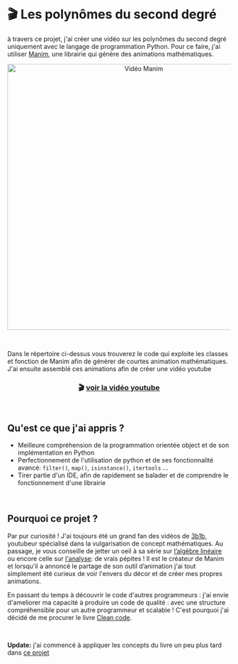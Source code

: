 # 🎬 Les polynômes du second degré 

à travers ce projet, j'ai créer une vidéo sur les polynômes du second degré uniquement avec le langage de programmation Python. Pour ce faire, j'ai utiliser [Manim](https://github.com/3b1b/manim), une librairie qui génère des animations mathématiques.
<br>
<p align="center">
<img src="assets/gif/my_vid.gif" alt="Vidéo Manim" width="600">
</p>
<br> 

Dans le répertoire ci-dessus vous trouverez le code qui exploite les classes et fonction de Manim afin de générer de courtes animation mathématiques. J'ai ensuite assemblé ces animations afin de créer une vidéo youtube

<h3 align="center">
<span>🎬 </span>
<a href="https://youtu.be/a985OKs55fM">voir la vidéo youtube</a>
</h3>
<br> 

## Qu'est ce que j'ai appris **?**

- Meilleure compréhension de la programmation orientée object et de son implémentation en Python
- Perfectionnement de l'utilisation de python et de ses fonctionnalité avancé: `filter()`, `map()`, `isinstance()`, `itertools` ...
- Tirer partie d'un IDE, afin de rapidement se balader et de comprendre le fonctionnement d'une librairie 

<br>

## Pourquoi ce projet ?

Par pur curiosité ! J'ai toujours été un grand fan des vidéos de [3b1b](https://www.youtube.com/c/3blue1brown), youtubeur spécialisé dans la vulgarisation de concept mathématiques. Au passage, je vous conseille de jetter un oeil à sa série sur [l’algèbre linéaire](https://www.youtube.com/playlist?list=PLZHQObOWTQDPD3MizzM2xVFitgF8hE_ab) ou encore celle sur [l'analyse](https://www.youtube.com/playlist?list=PLZHQObOWTQDMsr9K-rj53DwVRMYO3t5Yr): de vrais pépites !  Il est le créateur de Manim  et lorsqu'il a annoncé le partage de son outil d’animation j'ai tout simplement été curieux de voir l'envers du décor et de créer mes propres animations. 

En passant du temps à découvrir le code d'autres programmeurs : j'ai envie d'ameliorer ma capacité à produire un code de qualité : avec une structure compréhensible pour un autre programmeur et scalable ! C'est pourquoi j'ai décidé de me procurer le livre [Clean code](https://www.amazon.fr/Clean-Code-Handbook-Software-Craftsmanship/dp/0132350882).

<br>

**Update:** j'ai commencé à appliquer les concepts du livre un peu plus tard dans [ce projet](https://github.com/axelearning/REST-authentication-API)
